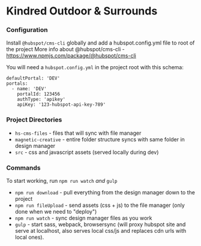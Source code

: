 # Kindred Outdoor & Surrounds

### Configuration

Install `@hubspot/cms-cli` globally and add a hubspot.config.yml file to root of the project
More info about @hubspot/cms-cli - https://www.npmjs.com/package/@hubspot/cms-cli

You will need a `hubspot.config.yml` in the project root with this schema:
```
defaultPortal: 'DEV'
portals:
  - name: 'DEV'
    portalId: 123456
    authType: 'apikey'
    apiKey: '123-hubspot-api-key-789'
```

### Project Directories

* `hs-cms-files` - files that will sync with file manager
* `magnetic-creative` - entire folder structure syncs with same folder in design manager
* `src` - css and javascript assets (served locally during dev)

### Commands

To start working, run `npm run watch` _and_ `gulp`

* `npm run download` - pull everything from the design manager down to the project
* `npm run fileUpload` - send assets (css + js) to the file manager (only done when we need to "deploy")
* `npm run watch` - sync design manager files as you work
* `gulp` - start sass, webpack, browsersync (will proxy hubspot site and serve at localhost, also serves local css/js and replaces cdn urls with local ones).